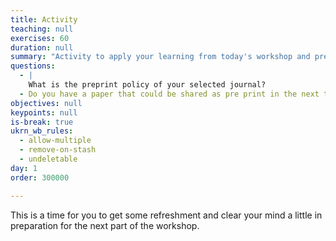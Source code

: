 ```yaml
---
title: Activity
teaching: null
exercises: 60
duration: null
summary: "Activity to apply your learning from today's workshop and prepare for Day 2. "
questions:
  - |
    What is the preprint policy of your selected journal? 
  - Do you have a paper that could be shared as pre print in the next two months?
objectives: null
keypoints: null
is-break: true
ukrn_wb_rules:
  - allow-multiple
  - remove-on-stash
  - undeletable
day: 1
order: 300000

---
```

This is a time for you to get some refreshment and clear your mind a little in preparation for the next part of the workshop.
